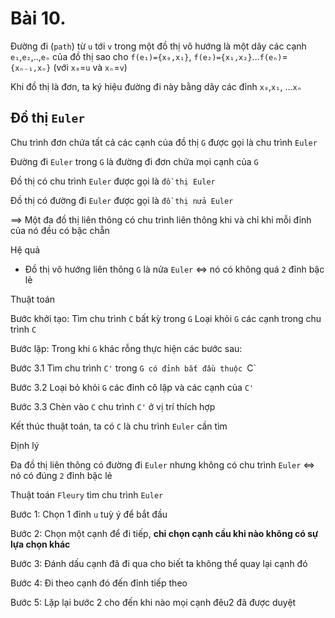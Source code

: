 # Bài 10.

Đường đi (`path`) từ `u` tới `v` trong một đồ thị vô hướng là một dãy các cạnh `e₁`,`e₂`,..,`eₙ` của đồ thị sao cho `f(e₁)={x₀,x₁}`, `f(e₂)={x₁,x₂}`...`f(eₙ)`=`{xₙ₋₁,xₙ}` (với `x₀`=`u` và `xₙ`=`v`)

Khi đồ thị là đơn, ta ký hiệu đường đi này bằng dãy các đỉnh `x₀`,`x₁`, ...`xₙ`

## Đồ thị `Euler`

Chu trình đơn chứa tất cả các cạnh của đồ thị `G` được gọi là chu trình `Euler`

Đường đi `Euler` trong `G` là đường đi đơn chứa mọi cạnh của `G`

Đồ thị có chu trình `Euler` được gọi là `đồ thị Euler`

Đồ thị có đường đi `Euler` được gọi là `đồ thị nửa Euler`

==> Một đa đồ thị liên thông có chu trình liên thông khi và chỉ khi mỗi đỉnh của nó đều có bậc chẵn

Hệ quả

- Đồ thị vô hướng liên thông `G` là nửa `Euler` <=> nó có không quá `2` đỉnh bậc lẻ

Thuật toán

Bước khởi tạo:
Tìm chu trình `C` bất kỳ trong `G`
Loại khỏi `G` các cạnh trong chu trình `C`

Bước lặp: Trong khi `G` khác rỗng thực hiện các bước sau:

Bước 3.1 Tìm chu trình `C'` trong `G có đỉnh bắt đầu thuộc `C`

Bước 3.2 Loại bỏ khỏi `G` các đỉnh cô lập và các cạnh của `C'`

Bước 3.3 Chèn vào `C` chu trình `C'` ở vị trí thích hợp

Kết thúc thuật toán, ta có `C` là chu trình `Euler` cần tìm

Định lý 

Đa đồ thị liên thông có đường đi `Euler` nhưng không có chu trình `Euler` <=> nó có đúng `2` đỉnh bậc lẻ

Thuật toán `Fleury` tìm chu trình `Euler`

Bước 1: Chọn 1 đỉnh `u` tuỳ ý để bắt đầu

Bước 2: Chọn một cạnh để đi tiếp, **chỉ chọn cạnh cầu khi nào không có sự lựa chọn khác**

Bước 3: Đánh dấu cạnh đã đi qua cho biết ta không thể quay lại cạnh đó

Bước 4: Đi theo cạnh đó đến đỉnh tiếp theo

Bước 5: Lặp lại bước 2 cho đến khi nào mọi cạnh đêu2 đã được duyệt
